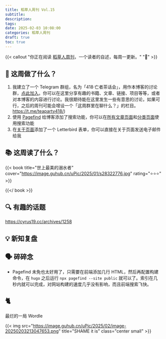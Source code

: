 ```yaml
---
title: 稻草人周刊 Vol.15
subtitle: 
description: 
tags:
date: 2025-02-03 10:08:00
categories: 稻草人周刊
draft: true
toc: true
---
```


{{< callout "你正在阅读 [稻草人周刊](/categories/稻草人周刊/)，一个读者的自述，每周一更新。" "🔖" >}}

## 🏃 这周做了什么？

1. 我建立了一个 Telegram 群组，名为「418·亡者茶话会」，用作本博客的讨论群，[点此加入](https://t.me/teaparty418/)。你可以在这里分享有趣的书籍、文章、链接、项目等等，或者对本博客的内容进行讨论。我很期待能在这里发生一些有意思的讨论，如果可行，之后的周刊可能会增设一个「这周群里在聊什么？」的栏目。https://t.me/teaparty418/)
1. 使用 [Pagefind](https://pagefind.app) 给博客添加了搜索功能，你可以在[所有文章页面](/posts/)和[分类页面](/categories/)使用搜索功能
1. 在[关于页面](/about/)添加了一个 Letterbird 表单，你可以直接在关于页面发送电子邮件给我

## 📚 这周读了什么？

{{< book title="世上最美的溺水者" cover="https://image.guhub.cn/uPic/2025/01/s28322776.jpg" rating="⭐️⭐️⭐️" >}}

{{</ book >}}

## 🔍 有趣的话题

https://cyrus19.cc/archives/1258

## 💡 新知复盘



## 🗣️ 碎碎念

- Pagefind 未免也太好用了，只需要在前端添加几行 HTML，然后再配置构建命令，在 `hugo` 之后运行 `npx pagefind --site public` 就可以了。索引在几秒内就可以完成，对网站构建的速度几乎没有影响，而且前端搜索飞快。

## 🐈

最烂的一局 Wordle

{{< img src="https://image.guhub.cn/uPic/2025/02/image-20250203213047653.png" title="SHAME it is" class="center small" >}}
